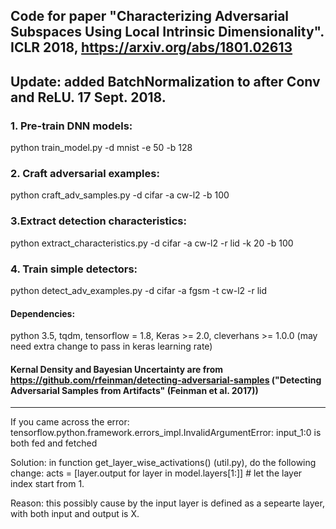 ## Code for paper "Characterizing Adversarial Subspaces Using Local Intrinsic Dimensionality". ICLR 2018, https://arxiv.org/abs/1801.02613

## Update: added BatchNormalization to after Conv and ReLU. 17 Sept. 2018.

### 1. Pre-train DNN models:
python train_model.py -d mnist -e 50 -b 128

### 2. Craft adversarial examples:
python craft_adv_samples.py -d cifar -a cw-l2 -b 100
### 3.Extract detection characteristics:
python extract_characteristics.py -d cifar -a cw-l2 -r lid -k 20 -b 100

### 4. Train simple detectors:
python detect_adv_examples.py -d cifar -a fgsm -t cw-l2 -r lid

#### Dependencies:
python 3.5, tqdm, tensorflow = 1.8, Keras >= 2.0, cleverhans >= 1.0.0 (may need extra change to pass in keras learning rate)

#### Kernal Density and Bayesian Uncertainty are from https://github.com/rfeinman/detecting-adversarial-samples ("Detecting Adversarial Samples from Artifacts" (Feinman et al. 2017))

---------------------------
If you came across the error: 
tensorflow.python.framework.errors_impl.InvalidArgumentError: input_1:0 is both fed and fetched

Solution: in function get_layer_wise_activations() (util.py), do the following change:
acts = [layer.output for layer in model.layers[1:]] # let the layer index start from 1.

Reason: this possibly cause by the input layer is defined as a sepearte layer, with both input and output is X.

